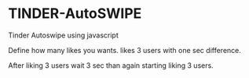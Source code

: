 # TINDER-AutoSWIPE
Tinder Autoswipe using javascript

Define how many likes you wants.
likes 3 users with one sec difference.

After liking 3 users wait 3 sec than again starting liking 3 users.
